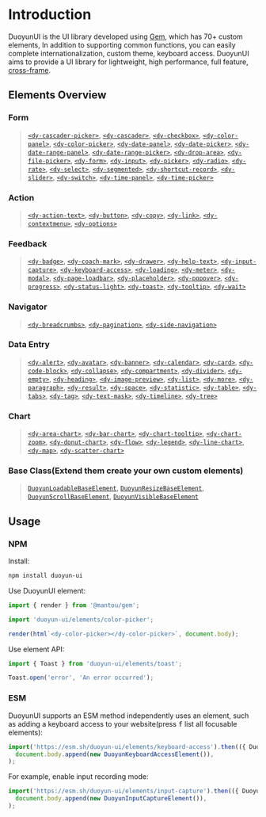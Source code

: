 # Introduction

DuoyunUI is the UI library developed using [Gem](https://gemjs.org/), which has 70+ custom elements,
In addition to supporting common functions, you can easily complete internationalization, custom theme, keyboard access.
DuoyunUI aims to provide a UI library for lightweight, high performance, full feature, [cross-frame](https://custom-elents-everywhere.com/).

<gbp-media src="/preview.png"></gbp-media>

## Elements Overview

### Form

> [`<dy-cascader-picker>`](../02-elements/cascader-picker.md),
> [`<dy-cascader>`](../02-elements/cascader.md),
> [`<dy-checkbox>`](../02-elements/checkbox.md),
> [`<dy-color-panel>`](../02-elements/color-panel.md),
> [`<dy-color-picker>`](../02-elements/color-picker.md),
> [`<dy-date-panel>`](../02-elements/date-panel.md),
> [`<dy-date-picker>`](../02-elements/date-picker.md),
> [`<dy-date-range-panel>`](../02-elements/date-range-panel.md),
> [`<dy-date-range-picker>`](../02-elements/date-range-picker.md),
> [`<dy-drop-area>`](../02-elements/drop-area.md),
> [`<dy-file-picker>`](../02-elements/file-picker.md),
> [`<dy-form>`](../02-elements/form.md),
> [`<dy-input>`](../02-elements/input.md),
> [`<dy-picker>`](../02-elements/picker.md),
> [`<dy-radio>`](../02-elements/radio.md),
> [`<dy-rate>`](../02-elements/rate.md),
> [`<dy-select>`](../02-elements/select.md),
> [`<dy-segmented>`](../02-elements/segmented.md),
> [`<dy-shortcut-record>`](../02-elements/shortcut-record.md),
> [`<dy-slider>`](../02-elements/slider.md),
> [`<dy-switch>`](../02-elements/switch.md),
> [`<dy-time-panel>`](../02-elements/time-panel.md),
> [`<dy-time-picker>`](../02-elements/time-picker.md)

### Action

> [`<dy-action-text>`](../02-elements/action-text.md),
> [`<dy-button>`](../02-elements/button.md),
> [`<dy-copy>`](../02-elements/copy.md),
> [`<dy-link>`](../02-elements/link.md),
> [`<dy-contextmenu>`](../02-elements/contextmenu.md),
> [`<dy-options>`](../02-elements/options.md)

### Feedback

> [`<dy-badge>`](../02-elements/badge.md),
> [`<dy-coach-mark>`](../02-elements/coach-mark.md),
> [`<dy-drawer>`](../02-elements/drawer.md),
> [`<dy-help-text>`](../02-elements/help-text.md),
> [`<dy-input-capture>`](../02-elements/input-capture.md),
> [`<dy-keyboard-access>`](../02-elements/keyboard-access.md),
> [`<dy-loading>`](../02-elements/loading.md),
> [`<dy-meter>`](../02-elements/meter.md),
> [`<dy-modal>`](../02-elements/modal.md),
> [`<dy-page-loadbar>`](../02-elements/page-loadbar.md),
> [`<dy-placeholder>`](../02-elements/placeholder.md),
> [`<dy-popover>`](../02-elements/popover.md),
> [`<dy-progress>`](../02-elements/progress.md),
> [`<dy-status-light>`](../02-elements/status-light.md),
> [`<dy-toast>`](../02-elements/toast.md),
> [`<dy-tooltip>`](../02-elements/tooltip.md),
> [`<dy-wait>`](../02-elements/wait.md)

### Navigator

> [`<dy-breadcrumbs>`](../02-elements/breadcrumbs.md),
> [`<dy-pagination>`](../02-elements/pagination.md),
> [`<dy-side-navigation>`](../02-elements/side-navigation.md)

### Data Entry

> [`<dy-alert>`](../02-elements/alert.md),
> [`<dy-avatar>`](../02-elements/avatar.md),
> [`<dy-banner>`](../02-elements/banner.md),
> [`<dy-calendar>`](../02-elements/calendar.md),
> [`<dy-card>`](../02-elements/card.md),
> [`<dy-code-block>`](../02-elements/code-block.md),
> [`<dy-collapse>`](../02-elements/collapse.md),
> [`<dy-compartment>`](../02-elements/compartment.md),
> [`<dy-divider>`](../02-elements/divider.md),
> [`<dy-empty>`](../02-elements/empty.md),
> [`<dy-heading>`](../02-elements/heading.md),
> [`<dy-image-preview>`](../02-elements/image-preview.md),
> [`<dy-list>`](../02-elements/list.md),
> [`<dy-more>`](../02-elements/more.md),
> [`<dy-paragraph>`](../02-elements/paragraph.md),
> [`<dy-result>`](../02-elements/result.md),
> [`<dy-space>`](../02-elements/space.md),
> [`<dy-statistic>`](../02-elements/statistic.md),
> [`<dy-table>`](../02-elements/table.md),
> [`<dy-tabs>`](../02-elements/tabs.md),
> [`<dy-tag>`](../02-elements/tag.md),
> [`<dy-text-mask>`](../02-elements/text-mask.md),
> [`<dy-timeline>`](../02-elements/timeline.md),
> [`<dy-tree>`](../02-elements/tree.md)

### Chart

> [`<dy-area-chart>`](../02-elements/area-chart.md),
> [`<dy-bar-chart>`](../02-elements/bar-chart.md),
> [`<dy-chart-tooltip>`](../02-elements/chart-tooltip.md),
> [`<dy-chart-zoom>`](../02-elements/chart-zoom.md),
> [`<dy-donut-chart>`](../02-elements/donut-chart.md),
> [`<dy-flow>`](../02-elements/flow.md),
> [`<dy-legend>`](../02-elements/legend.md),
> [`<dy-line-chart>`](../02-elements/line-chart.md),
> [`<dy-map>`](../02-elements/map.md),
> [`<dy-scatter-chart>`](../02-elements/scatter-chart.md)

### Base Class(Extend them create your own custom elements)

> [`DuoyunLoadableBaseElement`](../02-elements/001-loadable-base.md),
> [`DuoyunResizeBaseElement`](../02-elements/002-resize-base.md),
> [`DuoyunScrollBaseElement`](../02-elements/003-scroll-base.md),
> [`DuoyunVisibleBaseElement`](../02-elements/004-visible-base.md)

## Usage

### NPM

Install:

```sh
npm install duoyun-ui
```

Use DuoyunUI element:

```ts
import { render } from '@mantou/gem';

import 'duoyun-ui/elements/color-picker';

render(html`<dy-color-picker></dy-color-picker>`, document.body);
```

Use element API:

```ts
import { Toast } from 'duoyun-ui/elements/toast';

Toast.open('error', 'An error occurred');
```

### ESM

DuoyunUI supports an ESM method independently uses an element, such as adding a keyboard access to your website(press <kbd>f</kbd> list all focusable elements):

```ts
import('https://esm.sh/duoyun-ui/elements/keyboard-access').then(({ DuoyunKeyboardAccessElement }) =>
  document.body.append(new DuoyunKeyboardAccessElement()),
);
```

For example, enable input recording mode:

```ts
import('https://esm.sh/duoyun-ui/elements/input-capture').then(({ DuoyunInputCaptureElement }) =>
  document.body.append(new DuoyunInputCaptureElement()),
);
```
